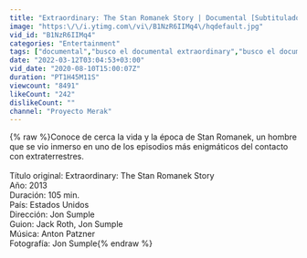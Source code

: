 ```yaml
---
title: "Extraordinary: The Stan Romanek Story | Documental [Subtitulado al Español]"
image: "https:\/\/i.ytimg.com\/vi\/B1NzR6IIMq4\/hqdefault.jpg"
vid_id: "B1NzR6IIMq4"
categories: "Entertainment"
tags: ["documental","busco el documental extraordinary","busco el documental the stan romanek"]
date: "2022-03-12T03:04:53+03:00"
vid_date: "2020-08-10T15:00:07Z"
duration: "PT1H45M11S"
viewcount: "8491"
likeCount: "242"
dislikeCount: ""
channel: "Proyecto Merak"
---
```

{% raw %}Conoce de cerca la vida y la época de Stan Romanek, un hombre que se vio inmerso en uno de los episodios más enigmáticos del contacto con extraterrestres.<br /><br />Título original: Extraordinary: The Stan Romanek Story<br />Año: 2013<br />Duración: 105 min.<br />País: Estados Unidos <br />Dirección: Jon Sumple<br />Guion: Jack Roth, Jon Sumple<br />Música: Anton Patzner<br />Fotografía: Jon Sumple{% endraw %}
